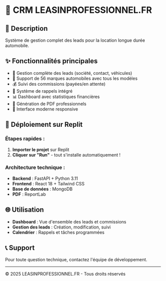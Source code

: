 # 🚗 CRM LEASINPROFESSIONNEL.FR

## 📝 Description
Système de gestion complet des leads pour la location longue durée automobile.

## ✨ Fonctionnalités principales
- 🎯 Gestion complète des leads (société, contact, véhicules)
- 🚗 Support de 56 marques automobiles avec tous les modèles
- 💰 Suivi des commissions (payées/en attente)
- 📅 Système de rappels intégré
- 📊 Dashboard avec statistiques financières
- 📄 Génération de PDF professionnels
- 🎨 Interface moderne responsive

## 🚀 Déploiement sur Replit

### Étapes rapides :
1. **Importer le projet** sur Replit
2. **Cliquer sur "Run"** - tout s'installe automatiquement !

### Architecture technique :
- **Backend** : FastAPI + Python 3.11
- **Frontend** : React 18 + Tailwind CSS
- **Base de données** : MongoDB
- **PDF** : ReportLab

## 🌐 Utilisation
- **Dashboard** : Vue d'ensemble des leads et commissions
- **Gestion des leads** : Création, modification, suivi
- **Calendrier** : Rappels et tâches programmées

## 📞 Support
Pour toute question technique, contactez l'équipe de développement.

---
© 2025 LEASINPROFESSIONNEL.FR - Tous droits réservés